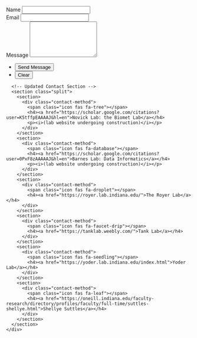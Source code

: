 <!DOCTYPE html>
<html lang="en">
<head>
  <meta charset="UTF-8">
  <title>Have a question?</title>
  <meta name="description" content="Please feel free to reach out to us with any thoughts or questions - we would love to hear from you!">
  
  <!-- Include Font Awesome Library -->
  <link rel="stylesheet" href="https://cdnjs.cloudflare.com/ajax/libs/font-awesome/6.5.0/css/all.min.css">
  
  <!-- Include your main CSS file or add custom styles here -->
  <style>
    /* Custom CSS */

    /* Reduce margin between sections in the split */
    .split > section {
      margin: 0.5em 0; /* Adjust as needed */
    }

    /* Adjust padding within the contact-method div */
    .contact-method {
      padding: 0.5em 0; /* Adjust as needed */
    }

    /* Adjust icon size and spacing */
    .contact-method .icon {
      font-size: 1.5em; /* Adjust icon size as needed */
      margin-bottom: 0.3em;
    }

    /* Adjust heading margins */
    .contact-method h4 {
      margin: 0.2em 0;
    }

    /* Remove italics margin */
    .contact-method p {
      margin: 0.2em 0;
    }

    /* Optional: Adjust link styling */
    .contact-method a {
      text-decoration: none;
      color: inherit; /* Keep the link color consistent */
    }
  </style>
</head>
<body>

  <!-- Contact-->
  <section id="contact"> 
    <div class="inner">
      <form action="https://formspree.io/f/xgvwjkrz" method="POST">
        <!-- Honeypot Field for Spam Protection -->
        <input type="text" name="_honeypot" style="display:none">
        <div class="field half first">
          <label for="name">Name</label>
          <input type="text" name="name" id="name" required />
        </div>
        <div class="field half">
          <label for="email">Email</label>
          <input type="email" name="email" id="email" required />
        </div>
        <div class="field">
          <label for="message">Message</label>
          <textarea name="message" id="message" rows="6" required></textarea>
        </div>
        <ul class="actions">
          <li><input type="submit" value="Send Message" class="special" /></li>
          <li><input type="reset" value="Clear" /></li>
        </ul>
      </form>

      <!-- Updated Contact Section -->
      <section class="split">
        <section>
          <div class="contact-method">
            <span class="icon fas fa-tree"></span>
            <h4><a href="https://scholar.google.com/citations?user=K5tffpEAAAAJ&hl=en">Novick Lab: the Biomet Lab</a></h4>
            <p><i>(lab website undergoing construction)</i></p>
          </div>
        </section>
        <section>
          <div class="contact-method">
            <span class="icon fas fa-database"></span>
            <h4><a href="https://scholar.google.com/citations?user=0PxF8zAAAAAJ&hl=en">Barnes Lab: Data Informatics</a></h4>
            <p><i>(lab website undergoing construction)</i></p>
          </div>
        </section>
        <section>
          <div class="contact-method">
            <span class="icon fas fa-droplet"></span>
            <h4><a href="https://royer.lab.indiana.edu/">The Royer Lab</a></h4>
          </div>
        </section>
        <section>
          <div class="contact-method">
            <span class="icon fas fa-faucet-drip"></span>
            <h4><a href="https://tanklab.weebly.com/">Tank Lab</a></h4>
          </div>
        </section>
        <section>
          <div class="contact-method">
            <span class="icon fas fa-seedling"></span>
            <h4><a href="https://yoder.lab.indiana.edu/index.html">Yoder Lab</a></h4>
          </div>
        </section>
        <section>
          <div class="contact-method">
            <span class="icon fas fa-leaf"></span>
            <h4><a href="https://oneill.indiana.edu/faculty-research/directory/profiles/faculty/full-time/suttles-shellye.html">Shellye Suttles</a></h4>
          </div>
        </section>
      </section>
    </div>
  </section>

</body>
</html>
